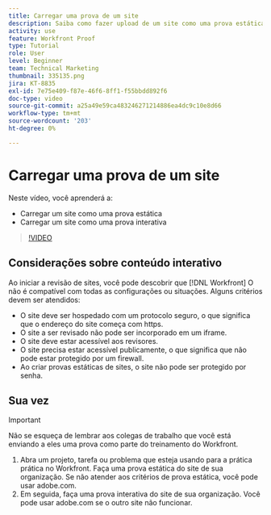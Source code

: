 ```yaml
---
title: Carregar uma prova de um site
description: Saiba como fazer upload de um site como uma prova estática e interativa no [!DNL  Workfront].
activity: use
feature: Workfront Proof
type: Tutorial
role: User
level: Beginner
team: Technical Marketing
thumbnail: 335135.png
jira: KT-8835
exl-id: 7e75e409-f87e-46f6-8ff1-f55bbdd892f6
doc-type: video
source-git-commit: a25a49e59ca483246271214886ea4dc9c10e8d66
workflow-type: tm+mt
source-wordcount: '203'
ht-degree: 0%

---
```


# Carregar uma prova de um site

Neste vídeo, você aprenderá a:

* Carregar um site como uma prova estática
* Carregar um site como uma prova interativa

>[!VIDEO](https://video.tv.adobe.com/v/335135/?quality=12&learn=on)


## Considerações sobre conteúdo interativo

Ao iniciar a revisão de sites, você pode descobrir que [!DNL Workfront] O não é compatível com todas as configurações ou situações. Alguns critérios devem ser atendidos:

* O site deve ser hospedado com um protocolo seguro, o que significa que o endereço do site começa com https.
* O site a ser revisado não pode ser incorporado em um iframe.
* O site deve estar acessível aos revisores.
* O site precisa estar acessível publicamente, o que significa que não pode estar protegido por um firewall.
* Ao criar provas estáticas de sites, o site não pode ser protegido por senha.

## Sua vez

>[!IMPORTANT]
>
>Não se esqueça de lembrar aos colegas de trabalho que você está enviando a eles uma prova como parte do treinamento do Workfront.

1. Abra um projeto, tarefa ou problema que esteja usando para a prática prática no Workfront. Faça uma prova estática do site de sua organização. Se não atender aos critérios de prova estática, você pode usar adobe.com.
1. Em seguida, faça uma prova interativa do site de sua organização. Você pode usar adobe.com se o outro site não funcionar.

<!-- 
Learn more about these considerations in the articles Generate a static proof for a website or other web content and Generate an interactive proof for a website or other web content. 
-->

<!--
### Learn more
[!DNL Workfront] also supports interactive proofing of files generated from a ZIP file. Learn how to prepare the ZIP file for uploading in the article Interactive content proofs.

* Generate a static proof for a website or other web content
* Generate an interactive proof for a website or other web content
* Generate a proof for interactive content in a ZIP file
* Understand the desktop proofing viewer
* Install the desktop proofing viewer
-->

